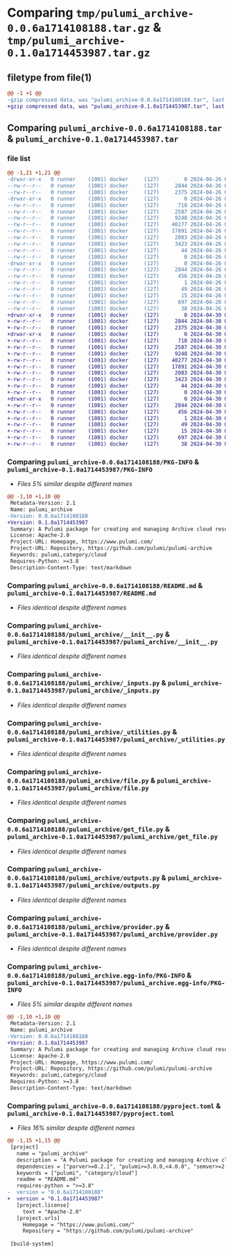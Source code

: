 # Comparing `tmp/pulumi_archive-0.0.6a1714108188.tar.gz` & `tmp/pulumi_archive-0.1.0a1714453987.tar.gz`

## filetype from file(1)

```diff
@@ -1 +1 @@
-gzip compressed data, was "pulumi_archive-0.0.6a1714108188.tar", last modified: Fri Apr 26 05:12:11 2024, max compression
+gzip compressed data, was "pulumi_archive-0.1.0a1714453987.tar", last modified: Tue Apr 30 05:15:44 2024, max compression
```

## Comparing `pulumi_archive-0.0.6a1714108188.tar` & `pulumi_archive-0.1.0a1714453987.tar`

### file list

```diff
@@ -1,21 +1,21 @@
-drwxr-xr-x   0 runner    (1001) docker     (127)        0 2024-04-26 05:12:10.997572 pulumi_archive-0.0.6a1714108188/
--rw-r--r--   0 runner    (1001) docker     (127)     2844 2024-04-26 05:12:10.997572 pulumi_archive-0.0.6a1714108188/PKG-INFO
--rw-r--r--   0 runner    (1001) docker     (127)     2375 2024-04-26 05:12:01.000000 pulumi_archive-0.0.6a1714108188/README.md
-drwxr-xr-x   0 runner    (1001) docker     (127)        0 2024-04-26 05:12:10.997572 pulumi_archive-0.0.6a1714108188/pulumi_archive/
--rw-r--r--   0 runner    (1001) docker     (127)      718 2024-04-26 05:12:01.000000 pulumi_archive-0.0.6a1714108188/pulumi_archive/__init__.py
--rw-r--r--   0 runner    (1001) docker     (127)     2587 2024-04-26 05:12:01.000000 pulumi_archive-0.0.6a1714108188/pulumi_archive/_inputs.py
--rw-r--r--   0 runner    (1001) docker     (127)     9248 2024-04-26 05:12:01.000000 pulumi_archive-0.0.6a1714108188/pulumi_archive/_utilities.py
--rw-r--r--   0 runner    (1001) docker     (127)    40277 2024-04-26 05:12:01.000000 pulumi_archive-0.0.6a1714108188/pulumi_archive/file.py
--rw-r--r--   0 runner    (1001) docker     (127)    17891 2024-04-26 05:12:01.000000 pulumi_archive-0.0.6a1714108188/pulumi_archive/get_file.py
--rw-r--r--   0 runner    (1001) docker     (127)     2083 2024-04-26 05:12:01.000000 pulumi_archive-0.0.6a1714108188/pulumi_archive/outputs.py
--rw-r--r--   0 runner    (1001) docker     (127)     3423 2024-04-26 05:12:01.000000 pulumi_archive-0.0.6a1714108188/pulumi_archive/provider.py
--rw-r--r--   0 runner    (1001) docker     (127)       44 2024-04-26 05:12:01.000000 pulumi_archive-0.0.6a1714108188/pulumi_archive/pulumi-plugin.json
--rw-r--r--   0 runner    (1001) docker     (127)        0 2024-04-26 05:12:01.000000 pulumi_archive-0.0.6a1714108188/pulumi_archive/py.typed
-drwxr-xr-x   0 runner    (1001) docker     (127)        0 2024-04-26 05:12:10.997572 pulumi_archive-0.0.6a1714108188/pulumi_archive.egg-info/
--rw-r--r--   0 runner    (1001) docker     (127)     2844 2024-04-26 05:12:10.000000 pulumi_archive-0.0.6a1714108188/pulumi_archive.egg-info/PKG-INFO
--rw-r--r--   0 runner    (1001) docker     (127)      456 2024-04-26 05:12:10.000000 pulumi_archive-0.0.6a1714108188/pulumi_archive.egg-info/SOURCES.txt
--rw-r--r--   0 runner    (1001) docker     (127)        1 2024-04-26 05:12:10.000000 pulumi_archive-0.0.6a1714108188/pulumi_archive.egg-info/dependency_links.txt
--rw-r--r--   0 runner    (1001) docker     (127)       49 2024-04-26 05:12:10.000000 pulumi_archive-0.0.6a1714108188/pulumi_archive.egg-info/requires.txt
--rw-r--r--   0 runner    (1001) docker     (127)       15 2024-04-26 05:12:10.000000 pulumi_archive-0.0.6a1714108188/pulumi_archive.egg-info/top_level.txt
--rw-r--r--   0 runner    (1001) docker     (127)      697 2024-04-26 05:12:01.000000 pulumi_archive-0.0.6a1714108188/pyproject.toml
--rw-r--r--   0 runner    (1001) docker     (127)       38 2024-04-26 05:12:10.997572 pulumi_archive-0.0.6a1714108188/setup.cfg
+drwxr-xr-x   0 runner    (1001) docker     (127)        0 2024-04-30 05:15:44.303613 pulumi_archive-0.1.0a1714453987/
+-rw-r--r--   0 runner    (1001) docker     (127)     2844 2024-04-30 05:15:44.303613 pulumi_archive-0.1.0a1714453987/PKG-INFO
+-rw-r--r--   0 runner    (1001) docker     (127)     2375 2024-04-30 05:15:35.000000 pulumi_archive-0.1.0a1714453987/README.md
+drwxr-xr-x   0 runner    (1001) docker     (127)        0 2024-04-30 05:15:44.299613 pulumi_archive-0.1.0a1714453987/pulumi_archive/
+-rw-r--r--   0 runner    (1001) docker     (127)      718 2024-04-30 05:15:35.000000 pulumi_archive-0.1.0a1714453987/pulumi_archive/__init__.py
+-rw-r--r--   0 runner    (1001) docker     (127)     2587 2024-04-30 05:15:35.000000 pulumi_archive-0.1.0a1714453987/pulumi_archive/_inputs.py
+-rw-r--r--   0 runner    (1001) docker     (127)     9248 2024-04-30 05:15:35.000000 pulumi_archive-0.1.0a1714453987/pulumi_archive/_utilities.py
+-rw-r--r--   0 runner    (1001) docker     (127)    40277 2024-04-30 05:15:35.000000 pulumi_archive-0.1.0a1714453987/pulumi_archive/file.py
+-rw-r--r--   0 runner    (1001) docker     (127)    17891 2024-04-30 05:15:35.000000 pulumi_archive-0.1.0a1714453987/pulumi_archive/get_file.py
+-rw-r--r--   0 runner    (1001) docker     (127)     2083 2024-04-30 05:15:35.000000 pulumi_archive-0.1.0a1714453987/pulumi_archive/outputs.py
+-rw-r--r--   0 runner    (1001) docker     (127)     3423 2024-04-30 05:15:35.000000 pulumi_archive-0.1.0a1714453987/pulumi_archive/provider.py
+-rw-r--r--   0 runner    (1001) docker     (127)       44 2024-04-30 05:15:35.000000 pulumi_archive-0.1.0a1714453987/pulumi_archive/pulumi-plugin.json
+-rw-r--r--   0 runner    (1001) docker     (127)        0 2024-04-30 05:15:35.000000 pulumi_archive-0.1.0a1714453987/pulumi_archive/py.typed
+drwxr-xr-x   0 runner    (1001) docker     (127)        0 2024-04-30 05:15:44.299613 pulumi_archive-0.1.0a1714453987/pulumi_archive.egg-info/
+-rw-r--r--   0 runner    (1001) docker     (127)     2844 2024-04-30 05:15:44.000000 pulumi_archive-0.1.0a1714453987/pulumi_archive.egg-info/PKG-INFO
+-rw-r--r--   0 runner    (1001) docker     (127)      456 2024-04-30 05:15:44.000000 pulumi_archive-0.1.0a1714453987/pulumi_archive.egg-info/SOURCES.txt
+-rw-r--r--   0 runner    (1001) docker     (127)        1 2024-04-30 05:15:44.000000 pulumi_archive-0.1.0a1714453987/pulumi_archive.egg-info/dependency_links.txt
+-rw-r--r--   0 runner    (1001) docker     (127)       49 2024-04-30 05:15:44.000000 pulumi_archive-0.1.0a1714453987/pulumi_archive.egg-info/requires.txt
+-rw-r--r--   0 runner    (1001) docker     (127)       15 2024-04-30 05:15:44.000000 pulumi_archive-0.1.0a1714453987/pulumi_archive.egg-info/top_level.txt
+-rw-r--r--   0 runner    (1001) docker     (127)      697 2024-04-30 05:15:35.000000 pulumi_archive-0.1.0a1714453987/pyproject.toml
+-rw-r--r--   0 runner    (1001) docker     (127)       38 2024-04-30 05:15:44.303613 pulumi_archive-0.1.0a1714453987/setup.cfg
```

### Comparing `pulumi_archive-0.0.6a1714108188/PKG-INFO` & `pulumi_archive-0.1.0a1714453987/PKG-INFO`

 * *Files 5% similar despite different names*

```diff
@@ -1,10 +1,10 @@
 Metadata-Version: 2.1
 Name: pulumi_archive
-Version: 0.0.6a1714108188
+Version: 0.1.0a1714453987
 Summary: A Pulumi package for creating and managing Archive cloud resources.
 License: Apache-2.0
 Project-URL: Homepage, https://www.pulumi.com/
 Project-URL: Repository, https://github.com/pulumi/pulumi-archive
 Keywords: pulumi,category/cloud
 Requires-Python: >=3.8
 Description-Content-Type: text/markdown
```

### Comparing `pulumi_archive-0.0.6a1714108188/README.md` & `pulumi_archive-0.1.0a1714453987/README.md`

 * *Files identical despite different names*

### Comparing `pulumi_archive-0.0.6a1714108188/pulumi_archive/__init__.py` & `pulumi_archive-0.1.0a1714453987/pulumi_archive/__init__.py`

 * *Files identical despite different names*

### Comparing `pulumi_archive-0.0.6a1714108188/pulumi_archive/_inputs.py` & `pulumi_archive-0.1.0a1714453987/pulumi_archive/_inputs.py`

 * *Files identical despite different names*

### Comparing `pulumi_archive-0.0.6a1714108188/pulumi_archive/_utilities.py` & `pulumi_archive-0.1.0a1714453987/pulumi_archive/_utilities.py`

 * *Files identical despite different names*

### Comparing `pulumi_archive-0.0.6a1714108188/pulumi_archive/file.py` & `pulumi_archive-0.1.0a1714453987/pulumi_archive/file.py`

 * *Files identical despite different names*

### Comparing `pulumi_archive-0.0.6a1714108188/pulumi_archive/get_file.py` & `pulumi_archive-0.1.0a1714453987/pulumi_archive/get_file.py`

 * *Files identical despite different names*

### Comparing `pulumi_archive-0.0.6a1714108188/pulumi_archive/outputs.py` & `pulumi_archive-0.1.0a1714453987/pulumi_archive/outputs.py`

 * *Files identical despite different names*

### Comparing `pulumi_archive-0.0.6a1714108188/pulumi_archive/provider.py` & `pulumi_archive-0.1.0a1714453987/pulumi_archive/provider.py`

 * *Files identical despite different names*

### Comparing `pulumi_archive-0.0.6a1714108188/pulumi_archive.egg-info/PKG-INFO` & `pulumi_archive-0.1.0a1714453987/pulumi_archive.egg-info/PKG-INFO`

 * *Files 5% similar despite different names*

```diff
@@ -1,10 +1,10 @@
 Metadata-Version: 2.1
 Name: pulumi_archive
-Version: 0.0.6a1714108188
+Version: 0.1.0a1714453987
 Summary: A Pulumi package for creating and managing Archive cloud resources.
 License: Apache-2.0
 Project-URL: Homepage, https://www.pulumi.com/
 Project-URL: Repository, https://github.com/pulumi/pulumi-archive
 Keywords: pulumi,category/cloud
 Requires-Python: >=3.8
 Description-Content-Type: text/markdown
```

### Comparing `pulumi_archive-0.0.6a1714108188/pyproject.toml` & `pulumi_archive-0.1.0a1714453987/pyproject.toml`

 * *Files 16% similar despite different names*

```diff
@@ -1,15 +1,15 @@
 [project]
   name = "pulumi_archive"
   description = "A Pulumi package for creating and managing Archive cloud resources."
   dependencies = ["parver>=0.2.1", "pulumi>=3.0.0,<4.0.0", "semver>=2.8.1"]
   keywords = ["pulumi", "category/cloud"]
   readme = "README.md"
   requires-python = ">=3.8"
-  version = "0.0.6a1714108188"
+  version = "0.1.0a1714453987"
   [project.license]
     text = "Apache-2.0"
   [project.urls]
     Homepage = "https://www.pulumi.com/"
     Repository = "https://github.com/pulumi/pulumi-archive"
 
 [build-system]
```

